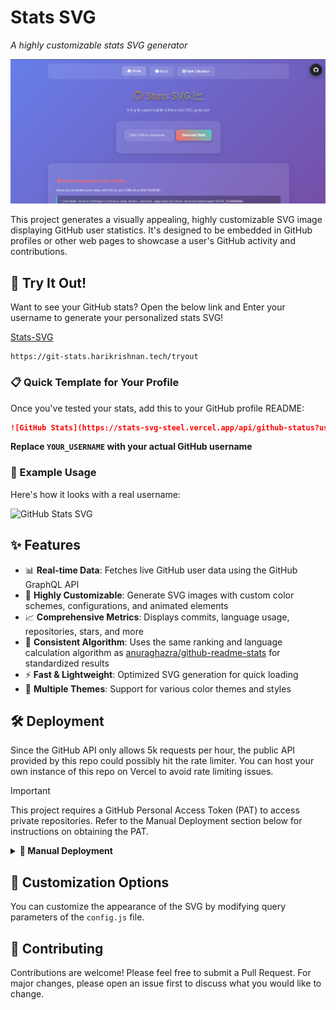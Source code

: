 # <i class="fa-brands fa-github fa-spin"></i>Stats SVG<i class="fa-solid fa-chart-line fa-fade"></i>
*A highly customizable stats SVG generator*

![UI Preview](ui.png)

This project generates a visually appealing, highly customizable SVG image displaying GitHub user statistics. It's designed to be embedded in GitHub profiles or other web pages to showcase a user's GitHub activity and contributions.

## 🚀 Try It Out!

Want to see your GitHub stats? Open the below link and Enter your username to generate your personalized stats SVG!

[Stats-SVG](https://git-stats.harikrishnan.tech/tryout)
```
https://git-stats.harikrishnan.tech/tryout
```

### 📋 Quick Template for Your Profile

Once you've tested your stats, add this to your GitHub profile README:

```markdown
![GitHub Stats](https://stats-svg-steel.vercel.app/api/github-status?username=YOUR_USERNAME)
```

**Replace `YOUR_USERNAME` with your actual GitHub username**

### 🎯 Example Usage

Here's how it looks with a real username:

![GitHub Stats SVG](https://stats-svg-steel.vercel.app/api/github-status?username=hk151109)

## ✨ Features

- 📊 **Real-time Data**: Fetches live GitHub user data using the GitHub GraphQL API
- 🎨 **Highly Customizable**: Generate SVG images with custom color schemes, configurations, and animated elements
- 📈 **Comprehensive Metrics**: Displays commits, language usage, repositories, stars, and more
- 🔄 **Consistent Algorithm**: Uses the same ranking and language calculation algorithm as [anuraghazra/github-readme-stats](https://github.com/anuraghazra/github-readme-stats) for standardized results
- ⚡ **Fast & Lightweight**: Optimized SVG generation for quick loading
- 🌈 **Multiple Themes**: Support for various color themes and styles

## 🛠️ Deployment

Since the GitHub API only allows 5k requests per hour, the public API provided by this repo could possibly hit the rate limiter. You can host your own instance of this repo on Vercel to avoid rate limiting issues.

> [!IMPORTANT]
> This project requires a GitHub Personal Access Token (PAT) to access private repositories. Refer to the Manual Deployment section below for instructions on obtaining the PAT.

<details>
<summary><b>🚀 Manual Deployment</b></summary>

### 1. Fork and Prepare the Repository
1. **Fork this repository** to your GitHub account
2. **[Create a Personal Access Token (PAT)](https://github.com/settings/tokens/new)**
   - Set the token name (e.g., "stats-svg")
   - Select scopes: `repo` and `user`
   - Copy the generated token (you won't see it again so save it!)

### 2. Deploy to Vercel
1. Visit [Vercel](https://vercel.com/)
2. Sign up/Log in with your GitHub account
3. From your Vercel dashboard:
   - Click `Add New...` → `Project`
   - Select the forked repository
   - Click `Import`

### 3. Configure Environment Variables
1. In the project configuration screen:
   - Expand the `Environment Variables` section
   - Add a new variable:
     - **Name**: `GITHUB_TOKEN`
     - **Value**: Your GitHub PAT from step 1
2. Click `Deploy`

### 4. Using Your Instance
- Once deployed, Vercel will provide you with a domain (e.g., `your-project.vercel.app`)
- You can use your instance by replacing the domain in the API URL:
  ```
  https://your-project.vercel.app/api/github-status?username=YOUR_GITHUB_USERNAME
  ```

### 🔧 Troubleshooting
- For deployment issues, check Vercel's deployment logs
- For bugs or feature requests, open an issue in this repository
- Ensure your GitHub token has the correct permissions

</details>

## 🎨 Customization Options

You can customize the appearance of the SVG by modifying query parameters of the `config.js` file.

## 🌟 Contributing

Contributions are welcome! Please feel free to submit a Pull Request. For major changes, please open an issue first to discuss what you would like to change.
